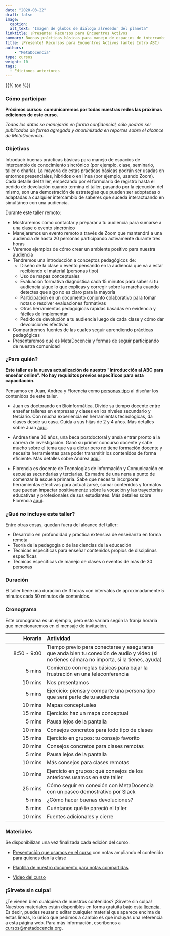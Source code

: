 ```yaml
---
date: "2020-03-22"
draft: false
image:
  caption: 
  alt_text: "Imagen de globos de diálogo alrededor del planeta"
linktitle: ¡Presente! Recursos para Encuentros Activos
summary: Buenas prácticas básicas para manejo de espacios de intercambio de conocimiento presencial, híbrido o en línea
title: ¡Presente! Recursos para Encuentros Activos (antes Intro ABC)
authors: 
    - "MetaDocencia"
type: cursos
weight: 10
tags:
  - Ediciones anteriores
---
```


{{% toc %}}

### Cómo participar 
**Próximos cursos: comunicaremos por todas nuestras redes las próximas ediciones de este curso.**

*Todos los datos se manejarán en forma confidencial, sólo podrán ser publicados de forma agregada y anonimizada en reportes sobre el alcance de MetaDocencia.*

### Objetivos 

Introducir buenas prácticas básicas para manejo de espacios de intercambio de conocimiento sincrónico (por ejemplo, clase, seminario, taller o charla). La mayoría de estas prácticas básicas podrán ser usadas en entornos presenciales, híbridos o en línea (por ejemplo, usando Zoom). Cada detalle del taller, empezando por el formulario de registro hasta el pedido de devolución cuando termina el taller, pasando por la ejecución del mismo, son una demostración de estrategias que pueden ser adoptadas o adaptadas a cualquier intercambio de saberes que suceda interactuando en simultáneo con una audiencia.

Durante este taller remoto:

* Mostraremos cómo contactar y preparar a tu audiencia para sumarse a una clase o evento sincrónico
* Manejaremos un evento remoto a través de Zoom que mantendrá a una audiencia de hasta 20 personas participando activamente durante tres horas
* Veremos ejemplos de cómo crear un ambiente positivo para nuestra audiencia
* Tendremos una introducción a conceptos pedagógicos de:
  - Diseño de la clase o evento pensando en la audiencia que va a estar recibiendo el material (personas tipo)
  - Uso de mapas conceptuales
  - Evaluación formativa diagnóstica cada 15 minutos para saber si tu audiencia sigue lo que explicas y corregir sobre la marcha cuando detectes que algo no es claro para la mayoría
  - Participación en un documento conjunto colaborativo para tomar notas o resolver evaluaciones formativas
  - Otras herramientas pedagógicas rápidas basadas en evidencia y fáciles de implementar
  - Pedido de devolución a tu audiencia luego de cada clase y cómo dar devoluciones efectivas
* Compartiremos fuentes de las cuales seguir aprendiendo prácticas pedagógicas
* Presentaremos qué es MetaDocencia y formas de seguir participando de nuestra comunidad

### ¿Para quién?

**Este taller es la nueva actualización de nuestro "Introducción al ABC para enseñar online". No hay requisitos previos específicos para esta capacitación.** 

Pensamos en Juan, Andrea y Florencia como [personas tipo](/personas/) al diseñar los contenidos de este taller.

* Juan es doctorando en Bioinformática. Divide su tiempo docente entre enseñar talleres en empresas y clases en los niveles secundario y terciario. Con mucha experiencia en herramientas tecnológicas, da clases desde su casa. Cuida a sus hijas de 2 y 4 años. Más detalles sobre Juan [aquí](/persona/juan). 

* Andrea tiene 30 años, una beca postdoctoral y ansía entrar pronto a la carrera de investigación. Ganó su primer concurso docente y sabe mucho sobre el tema que va a dictar pero no tiene formación docente y necesita herramientas para poder transmitir los contenidos de forma eficiente. Más detalles sobre Andrea [aquí](/persona/andrea).

* Florencia es docente de Tecnologías de Información y Comunicación en escuelas secundarias y terciarias. Es madre de una nena a punto de comenzar la escuela primaria. Sabe que necesita incorporar herramientas efectivas para actualizarse, sumar contenidos y formatos que puedan impactar positivamente sobre la vocación y las trayectorias educativas y profesionales de sus estudiantes. Más detalles sobre Florencia [aquí](/persona/florencia).


### ¿Qué _no_ incluye este taller?

Entre otras cosas, quedan fuera del alcance del taller:

* Desarrollo en profundidad y práctica extensiva de enseñanza en forma remota
* Teoría de la pedagogía o de las ciencias de la educación
* Técnicas específicas para enseñar contenidos propios de disciplinas específicas
* Técnicas específicas de manejo de clases o eventos de más de 30 personas

### Duración

El taller tiene una duración de 3 horas con intervalos de aproximadamente 5 minutos cada 50 minutos de contenidos.

### Cronograma 

Este cronograma es un ejemplo, pero esto variará según la franja horaria que mencionaremos en el mensaje de invitación.

|  Horario  | Actividad  |
| ------:|:----------- |
| <img width="150"/> 8:50 - 9:00 | Tiempo previo para conectarse y asegurarse que anda bien tu conexión de audio y video (si no tienes cámara no importa, si la tienes, ayuda) |
|5 mins | Comienzo con reglas básicas para bajar la frustración en una teleconferencia |
|10 mins | Nos presentamos |
|5 mins | Ejercicio: piensa y comparte una persona tipo que será parte de tu audiencia |
|10 mins | Mapas conceptuales |
|15 mins | Ejercicio: haz un mapa conceptual |
|5 mins| Pausa lejos de la pantalla |
|10 mins | Consejos concretos para todo tipo de clases |
|15 mins| Ejercicio en grupos: tu consejo favorito |
|20 mins| Consejos concretos para clases remotas |
|5 mins| Pausa lejos de la pantalla |
|10 mins| Más consejos para clases remotas |
|10 mins| Ejercicio en grupos: qué consejos de los anteriores usamos en este taller |
|25 mins| Cómo seguir en conexión con MetaDocencia con un paseo demostrativo por Slack |
|5 mins| ¿Cómo hacer buenas devoluciones? |
|5 mins| Cuéntanos qué te pareció el taller |
|10 mins| Fuentes adicionales y cierre |

### Materiales
Se disponibilizan una vez finalizada cada edición del curso.

* [Presentación que usamos en el curso](http://tiny.cc/EncuentrosActivos) con notas ampliando el contenido para quienes dan la clase

* [Plantilla de nuestro documento para notas compartidas](https://drive.google.com/file/d/1m2kjzw2JyhAvvMkcGeV2HJqXGCCVPvnT/view?usp=sharing)

* [Video del curso](https://youtu.be/P0kK6SsAImA)

### ¡Sírvete sin culpa!

¿Te vienen bien cualquiera de nuestros contenidos? ¡Sírvete sin culpa! Nuestros materiales están disponibles en forma gratuita bajo esta [licencia](https://creativecommons.org/licenses/by/4.0/deed.es). Es decir, puedes reusar o editar cualquier material que aparece encima de estas líneas, lo único que pedimos a cambio es que incluyas una referencia a esta página web. Para más información, escríbenos a [cursos@metadocencia.org](mailto:cursos@metadocencia.org).
